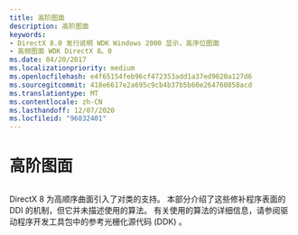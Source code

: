 ```yaml
---
title: 高阶图面
description: 高阶图面
keywords:
- DirectX 8.0 发行说明 WDK Windows 2000 显示，高序位图面
- 高频图面 WDK DirectX 8。0
ms.date: 04/20/2017
ms.localizationpriority: medium
ms.openlocfilehash: e4f65154feb96cf472353add1a37ed9020a127d6
ms.sourcegitcommit: 418e6617e2a695c9cb4b37b5b60e264760858acd
ms.translationtype: MT
ms.contentlocale: zh-CN
ms.lasthandoff: 12/07/2020
ms.locfileid: "96832401"
---
```

# <a name="high-order-surfaces"></a>高阶图面


## <span id="ddk_high_order_surfaces_gg"></span><span id="DDK_HIGH_ORDER_SURFACES_GG"></span>


DirectX 8 为高顺序曲面引入了对类的支持。 本部分介绍了这些修补程序表面的 DDI 的机制，但它并未描述使用的算法。 有关使用的算法的详细信息，请参阅驱动程序开发工具包中的参考光栅化源代码 (DDK) 。

 

 






